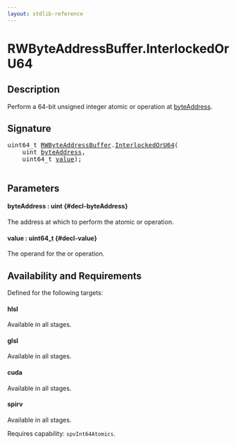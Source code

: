 ```yaml
---
layout: stdlib-reference
---
```


# RWByteAddressBuffer\.InterlockedOrU64

## Description

Perform a 64-bit unsigned integer atomic or operation at <span class='code'><a href="/stdlib-reference/types/rwbyteaddressbuffer-0126d/interlockedoru64-0bd#decl-byteAddress" class="code_param">byteAddress</a></span>.



## Signature 

<pre>
uint64_t <a href="/stdlib-reference/types/rwbyteaddressbuffer-0126d/index" class="code_type">RWByteAddressBuffer</a>.<a href="/stdlib-reference/types/rwbyteaddressbuffer-0126d/interlockedoru64-0bd">InterlockedOrU64</a>(
    <span class="code_keyword">uint</span> <a href="/stdlib-reference/types/rwbyteaddressbuffer-0126d/interlockedoru64-0bd#decl-byteAddress" class="code_param">byteAddress</a>,
    uint64_t <a href="/stdlib-reference/types/rwbyteaddressbuffer-0126d/interlockedoru64-0bd#decl-value" class="code_param">value</a>);

</pre>

## Parameters

#### byteAddress  : uint {#decl-byteAddress}
The address at which to perform the atomic or operation.

#### value  : uint64\_t {#decl-value}
The operand for the or operation.


## Availability and Requirements

Defined for the following targets:

#### hlsl
Available in all stages.

#### glsl
Available in all stages.

#### cuda
Available in all stages.

#### spirv
Available in all stages.

Requires capability: `spvInt64Atomics`.


